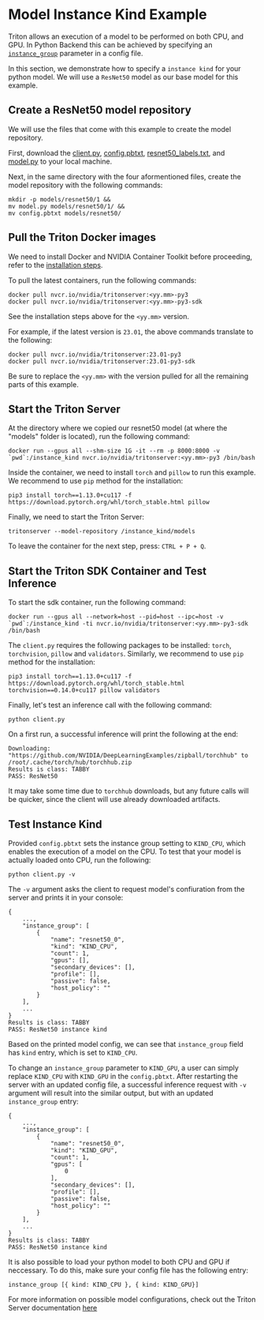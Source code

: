 <!--
# Copyright 2023, NVIDIA CORPORATION & AFFILIATES. All rights reserved.
#
# Redistribution and use in source and binary forms, with or without
# modification, are permitted provided that the following conditions
# are met:
#  * Redistributions of source code must retain the above copyright
#    notice, this list of conditions and the following disclaimer.
#  * Redistributions in binary form must reproduce the above copyright
#    notice, this list of conditions and the following disclaimer in the
#    documentation and/or other materials provided with the distribution.
#  * Neither the name of NVIDIA CORPORATION nor the names of its
#    contributors may be used to endorse or promote products derived
#    from this software without specific prior written permission.
#
# THIS SOFTWARE IS PROVIDED BY THE COPYRIGHT HOLDERS ``AS IS'' AND ANY
# EXPRESS OR IMPLIED WARRANTIES, INCLUDING, BUT NOT LIMITED TO, THE
# IMPLIED WARRANTIES OF MERCHANTABILITY AND FITNESS FOR A PARTICULAR
# PURPOSE ARE DISCLAIMED.  IN NO EVENT SHALL THE COPYRIGHT OWNER OR
# CONTRIBUTORS BE LIABLE FOR ANY DIRECT, INDIRECT, INCIDENTAL, SPECIAL,
# EXEMPLARY, OR CONSEQUENTIAL DAMAGES (INCLUDING, BUT NOT LIMITED TO,
# PROCUREMENT OF SUBSTITUTE GOODS OR SERVICES; LOSS OF USE, DATA, OR
# PROFITS; OR BUSINESS INTERRUPTION) HOWEVER CAUSED AND ON ANY THEORY
# OF LIABILITY, WHETHER IN CONTRACT, STRICT LIABILITY, OR TORT
# (INCLUDING NEGLIGENCE OR OTHERWISE) ARISING IN ANY WAY OUT OF THE USE
# OF THIS SOFTWARE, EVEN IF ADVISED OF THE POSSIBILITY OF SUCH DAMAGE.
-->

# Model Instance Kind Example

Triton allows an execution of a model to be performed on both CPU, and GPU. 
In Python Backend this can be achieved by specifying an 
[`instance_group`](https://github.com/triton-inference-server/server/blob/main/docs/user_guide/model_configuration.md#instance-groups) 
parameter in a config file.

In this section, we demonstrate how to specify a `instance kind` for your python 
model. We will use a `ResNet50` model as our base model for this example.

## Create a ResNet50 model repository

We will use the files that come with this example to create the model
repository.

First, download the [client.py](client.py), [config.pbtxt](config.pbtxt),
[resnet50_labels.txt](resnet50_labels.txt), and [model.py](model.py) 
to your local machine.

Next, in the same directory with the four aformentioned files, create the model
repository with the following commands:
```
mkdir -p models/resnet50/1 &&
mv model.py models/resnet50/1/ &&
mv config.pbtxt models/resnet50/
```

## Pull the Triton Docker images

We need to install Docker and NVIDIA Container Toolkit before proceeding, refer
to the
[installation steps](https://github.com/triton-inference-server/server/tree/main/docs#installation).

To pull the latest containers, run the following commands:
```
docker pull nvcr.io/nvidia/tritonserver:<yy.mm>-py3
docker pull nvcr.io/nvidia/tritonserver:<yy.mm>-py3-sdk
```
See the installation steps above for the `<yy.mm>` version.

For example, if the latest version is `23.01`, the above commands translate
to the following:
```
docker pull nvcr.io/nvidia/tritonserver:23.01-py3
docker pull nvcr.io/nvidia/tritonserver:23.01-py3-sdk
```

Be sure to replace the `<yy.mm>` with the version pulled for all the remaining
parts of this example.

## Start the Triton Server

At the directory where we copied our resnet50 model (at where the "models" 
folder is located), run the following command:
```
docker run --gpus all --shm-size 1G -it --rm -p 8000:8000 -v `pwd`:/instance_kind nvcr.io/nvidia/tritonserver:<yy.mm>-py3 /bin/bash
```

Inside the container, we need to install `torch` and `pillow` to run 
this example. We recommend to use `pip` method for the installation:

```
pip3 install torch==1.13.0+cu117 -f https://download.pytorch.org/whl/torch_stable.html pillow
```

Finally, we need to start the Triton Server:
```
tritonserver --model-repository /instance_kind/models
```

To leave the container for the next step, press: `CTRL + P + Q`.

## Start the Triton SDK Container and Test Inference

To start the sdk container, run the following command:
```
docker run --gpus all --network=host --pid=host --ipc=host -v `pwd`:/instance_kind -ti nvcr.io/nvidia/tritonserver:<yy.mm>-py3-sdk /bin/bash
```

The `client.py` requires the following packages to be installed: `torch`, 
`torchvision`, `pillow` and `validators`.  Similarly, we recommend to use `pip` 
method for the installation:

```
pip3 install torch==1.13.0+cu117 -f https://download.pytorch.org/whl/torch_stable.html torchvision==0.14.0+cu117 pillow validators
```

Finally, let's test an inference call with the following command:
```
python client.py
```
On a first run, a successful inference will print the following at the end:
```
Downloading: "https://github.com/NVIDIA/DeepLearningExamples/zipball/torchhub" to /root/.cache/torch/hub/torchhub.zip
Results is class: TABBY
PASS: ResNet50
```
It may take some time due to `torchhub` downloads, but any future calls 
will be quicker, since the client will use already downloaded artifacts.

## Test Instance Kind

Provided `config.pbtxt` sets the instance group setting to `KIND_CPU`, 
which enables the execution of a model on the CPU. 
To test that your model is actually loaded onto CPU, run the following:
```
python client.py -v
```
The `-v` argument asks the client to request model's confiuration from 
the server and prints it in your console:
```
{
    ...,
    "instance_group": [
        {
            "name": "resnet50_0",
            "kind": "KIND_CPU",
            "count": 1,
            "gpus": [],
            "secondary_devices": [],
            "profile": [],
            "passive": false,
            "host_policy": ""
        }
    ],
    ...
}
Results is class: TABBY
PASS: ResNet50 instance kind
```

Based on the printed model config, we can see that `instance_group` field 
has `kind` entry, which is set to `KIND_CPU`. 

To change an `instance_group` parameter to `KIND_GPU`, a user can simply replace 
`KIND_CPU` with `KIND_GPU` in the `config.pbtxt`. After restarting the server 
with an updated config file, a successful inference request with `-v` argument 
will result into the similar output, but with an updated `instance_group` entry:
```
{
    ...,
    "instance_group": [
        {
            "name": "resnet50_0",
            "kind": "KIND_GPU",
            "count": 1,
            "gpus": [
                0
            ],
            "secondary_devices": [],
            "profile": [],
            "passive": false,
            "host_policy": ""
        }
    ],
    ...
}
Results is class: TABBY
PASS: ResNet50 instance kind
```
It is also possible to load your python model to both CPU and GPU if neccessary.
To do this, make sure your config file has the following entry:
```
instance_group [{ kind: KIND_CPU }, { kind: KIND_GPU}]
```

For more information on possible model configurations, 
check out the Triton Server documentation [here](https://github.com/triton-inference-server/server/blob/main/docs/user_guide/model_configuration.md#model-configuration)